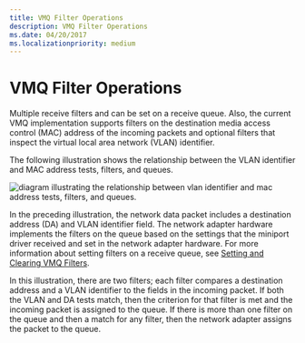 ```yaml
---
title: VMQ Filter Operations
description: VMQ Filter Operations
ms.date: 04/20/2017
ms.localizationpriority: medium
---
```


# VMQ Filter Operations





Multiple receive filters and can be set on a receive queue. Also, the current VMQ implementation supports filters on the destination media access control (MAC) address of the incoming packets and optional filters that inspect the virtual local area network (VLAN) identifier.

The following illustration shows the relationship between the VLAN identifier and MAC address tests, filters, and queues.

![diagram illustrating the relationship between vlan identifier and mac address tests, filters, and queues.](images/vmqfilter.png)

In the preceding illustration, the network data packet includes a destination address (DA) and VLAN identifier field. The network adapter hardware implements the filters on the queue based on the settings that the miniport driver received and set in the network adapter hardware. For more information about setting filters on a receive queue, see [Setting and Clearing VMQ Filters](setting-and-clearing-vmq-filters.md).

In this illustration, there are two filters; each filter compares a destination address and a VLAN identifier to the fields in the incoming packet. If both the VLAN and DA tests match, then the criterion for that filter is met and the incoming packet is assigned to the queue. If there is more than one filter on the queue and then a match for any filter, then the network adapter assigns the packet to the queue.

 

 





